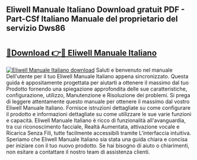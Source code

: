 ## Eliwell Manuale Italiano Download gratuit PDF - Part-CSf Italiano Manuale del proprietario del servizio Dws86

# <h2><a href="http://dfaod2.blite.top/?on=Eliwell+Manuale+Italiano">🔗Download 👉🔴 Eliwell Manuale Italiano</a></h2>

[![Eliwell Manuale Italiano download](https://i.imgur.com/lujVjoI.png)](http://dfaod2.blite.top/?on=Eliwell+Manuale+Italiano)
Saluti e benvenuto nel manuale Dell'utente per il tuo Eliwell Manuale Italiano appena sincronizzato. Questa guida è appositamente progettata per aiutarti a ottenere il massimo dal tuo Prodotto fornendo una spiegazione approfondita delle sue caratteristiche, configurazione, utilizzo, Manutenzione e Risoluzione dei problemi. Si prega di leggere attentamente questo manuale per ottenere il massimo dal vostro Eliwell Manuale Italiano. Fornisce istruzioni dettagliate su come configurare il prodotto e informazioni dettagliate su come utilizzare le sue varie funzioni e capacità. Eliwell Manuale Italiano è ricco di funzionalità all'avanguardia, tra cui riconoscimento facciale, Realtà Aumentata, attivazione vocale e Ricarica Senza Fili, tutte facilmente accessibili tramite L'interfaccia intuitiva. Speriamo che Eliwell Manuale Italiano sia stata una guida chiara e concisa per iniziare con il tuo nuovo prodotto. Se hai bisogno di aiuto o chiarimenti, non esitare a contattare il nostro team di assistenza clienti.
